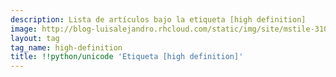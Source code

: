 ```yaml
---
description: Lista de artículos bajo la etiqueta [high definition]
image: http://blog-luisalejandro.rhcloud.com/static/img/site/mstile-310x310.png
layout: tag
tag_name: high-definition
title: !!python/unicode 'Etiqueta [high definition]'
---
```

